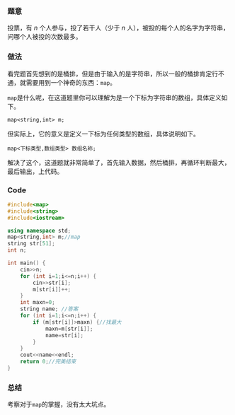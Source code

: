 ### 题意
投票，有 $n$ 个人参与，投了若干人（少于 $n$ 人），被投的每个人的名字为字符串，问哪个人被投的次数最多。
### 做法
看完题首先想到的是桶排，但是由于输入的是字符串，所以一般的桶排肯定行不通，就需要用到一个神奇的东西：`map`。

`map`是什么呢，在这道题里你可以理解为是一个下标为字符串的数组，具体定义如下。
```
map<string,int> m;
```
但实际上，它的意义是定义一下标为任何类型的数组，具体说明如下。
```
map<下标类型,数组类型> 数组名称;
```
解决了这个，这道题就非常简单了，首先输入数据，然后桶排，再循环判断最大，最后输出，上代码。
### Code
```cpp
#include<map>
#include<string>
#include<iostream>

using namespace std;
map<string,int> m;//map
string str[51];
int n;

int main() {
	cin>>n;
	for (int i=1;i<=n;i++) {
		cin>>str[i];
		m[str[i]]++;
	}
	int maxn=0;
	string name; //答案
	for (int i=1;i<=n;i++) {
		if (m[str[i]]>maxn) {//找最大
			maxn=m[str[i]];
			name=str[i];
		}
	}
	cout<<name<<endl;
	return 0;//完美结束
}
```
### 总结
考察对于`map`的掌握，没有太大坑点。